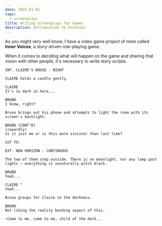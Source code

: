```yaml
---
date: 2025-01-01
tags:
  - screenplays
title: Writing Screenplays for Games
description: Introduction to Fountain
---
```


As you might very well know, I have a video game project of mine called **Inner Voices**, a story-driven role-playing game.

When it comes to deciding what will happen on the game and sharing that vision with other people, it's necessary to write story _scripts_.

```fountain
INT. CLAIRE'S HOUSE - NIGHT

CLAIRE holds a candle gently.

CLAIRE
It's so dark in here...

BRUNO
I know, right?

Bruno brings out his phone and attempts to light the room with its screen's backlight.

BRUNO (CONT'D)
(cowardly)
Is it just me or is this more sinister than last time?

CUT TO:

EXT. NEW HORIZON - CONTINUOUS

The two of them step outside. There is no moonlight, nor any lamp post lights — everything is unnaturally pitch black.

BRUNO
Yeah...

CLAIRE ^
Yeah...

Bruno grasps for Claire in the darkness.

BRUNO
Not liking the reality bending aspect of this.

~Come to me, come to me, child of the dark...
```